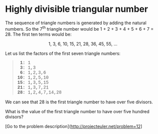 Highly divisible triangular number
==================================

<p>The sequence of triangle numbers is generated by adding the natural numbers. So the 7<sup>th</sup> triangle number would be 1 + 2 + 3 + 4 + 5 + 6 + 7 = 28. The first ten terms would be:</p>
<p style="text-align:center;">1, 3, 6, 10, 15, 21, 28, 36, 45, 55, ...</p>
<p>Let us list the factors of the first seven triangle numbers:</p>
<blockquote style="font-family:courier new;"><b>&nbsp;1</b>: 1<br />
<b>&nbsp;3</b>: 1,3<br />
<b>&nbsp;6</b>: 1,2,3,6<br />
<b>10</b>: 1,2,5,10<br />
<b>15</b>: 1,3,5,15<br />
<b>21</b>: 1,3,7,21<br />
<b>28</b>: 1,2,4,7,14,28</blockquote>
<p>We can see that 28 is the first triangle number to have over five divisors.</p>
<p>What is the value of the first triangle number to have over five hundred divisors?</p>



[Go to the problem description](http://projecteuler.net/problem=12]
